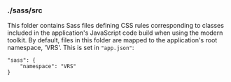 ### ./sass/src

This folder contains Sass files defining CSS rules corresponding to classes
included in the application's JavaScript code build when using the modern toolkit.
By default, files in this folder are mapped to the application's root namespace, 'VRS'.
This is set in `"app.json"`:

    "sass": {
        "namespace": "VRS"
    }
